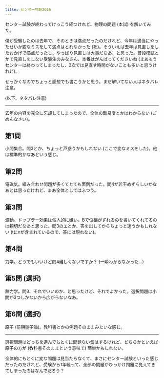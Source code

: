 ```yaml
---
title: センター物理2016
---
```


センター試験が終わってけっこう経つけれど、物理の問題 (本試) を解いてみた。

僕が受験したのは去年で、そのときは満点だったのだけれど、今年は適当にやったせいか変なミスをして満点はとれなかった (死)。そういえば去年は見直しをしたおかげで満点だったし、やっぱり見直しは大事だなあ、と思った。普段模試とかで見直しをしない受験生のみなさん、本番はがんばってくださいね (まあもうセンターは終わってしまったし、2次では見直す時間がないことも多いと思うけれど)。

せっかくなのでちょっと感想でも書こうかと思う。まだ解いてない人はネタバレ注意。

(以下、ネタバレ注意)

---

去年の内容を完全に忘却してしまったので、全体の難易度とかはわからない (ごめんなさい)。

## 第1問

小問集合。問3とか、ちょっと戸惑うかもしれない (ここで変なミスをした)。他は標準的かなあという感じ。

## 第2問

電磁気。組み合わせ問題が多くてとても面倒だった。問4が若干めずらしいかなあとは思ったけれど、まあ全体としてはふつう。

## 第3問

波動。ドップラー効果は個人的に嫌い。Bで位相がずれるのを書いてくれてるのは親切だなあと思った。問3のエとか、答を出してからちょっと迷うかもしれない (tにnが含まれているので、答には現れない)。

## 第4問

力学。どうでもいいけど問4難しくないですか？ (一瞬わからなかった…)

## 第5問 (選択)

熱力学。問3、それでいいのか、と思ったけど、それでよかった。選択問題は小問が3つしかないから広がらないなあ。

## 第6問 (選択)

原子 (前期量子論)。教科書とかの例題そのままみたいな感じ。

---

選択問題はどっちを選んでもとくに問題ない気はするけれど、どちらかといえば原子の方が (教科書そのままという意味で) 簡単かもしれない。

全体的にもとくに変な問題は見当たらなくて、まさにセンター試験といった感じだったのだけれど、受験から1年経って、全部の問題がひっかけ問題に見えてきてしまったのはなんでだろう？
